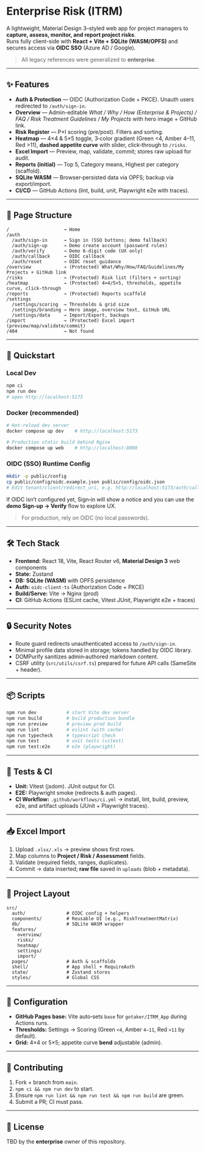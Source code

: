 # Enterprise Risk (ITRM)

A lightweight, Material Design 3–styled web app for project managers to **capture, assess, monitor, and report project risks**.  
Runs fully client-side with **React + Vite + SQLite (WASM/OPFS)** and secures access via **OIDC SSO** (Azure AD / Google).

> All legacy references were generalized to **enterprise**.

---

## ✨ Features

- **Auth & Protection** — OIDC (Authorization Code + PKCE). Unauth users redirected to `/auth/sign-in`.
- **Overview** — Admin-editable _What / Why / How (Enterprise & Projects) / FAQ / Risk Treatment Guidelines / My Projects_ with hero image + GitHub link.
- **Risk Register** — P×I scoring (pre/post). Filters and sorting.
- **Heatmap** — 4×4 & 5×5 toggle, 3‑color gradient (Green <4, Amber 4–11, Red >11), **dashed appetite curve** with slider, click‑through to `/risks`.
- **Excel Import** — Preview, map, validate, commit; stores raw upload for audit.
- **Reports (initial)** — Top 5, Category means, Highest per category (scaffold).
- **SQLite WASM** — Browser‑persisted data via OPFS; backup via export/import.
- **CI/CD** — GitHub Actions (lint, build, unit, Playwright e2e with traces).

---

## 🧭 Page Structure

```
/                    → Home
/auth
  /auth/sign-in      → Sign in (SSO buttons; demo fallback)
  /auth/sign-up      → Demo create account (password rules)
  /auth/verify       → Demo 6-digit code (UX only)
  /auth/callback     → OIDC callback
  /auth/reset        → OIDC reset guidance
/overview            → (Protected) What/Why/How/FAQ/Guidelines/My Projects + GitHub link
/risks               → (Protected) Risk list (filters + sorting)
/heatmap             → (Protected) 4×4/5×5, thresholds, appetite curve, click-through
/reports             → (Protected) Reports scaffold
/settings
  /settings/scoring  → Thresholds & grid size
  /settings/branding → Hero image, overview text, GitHub URL
  /settings/data     → Import/Export, backups
/import              → (Protected) Excel import (preview/map/validate/commit)
/404                 → Not found
```

---

## 🚀 Quickstart

### Local Dev
```bash
npm ci
npm run dev
# open http://localhost:5173
```

### Docker (recommended)
```bash
# Hot-reload dev server
docker compose up dev    # http://localhost:5173

# Production static build behind Nginx
docker compose up web    # http://localhost:8080
```

### OIDC (SSO) Runtime Config
```bash
mkdir -p public/config
cp public/config/oidc.example.json public/config/oidc.json
# Edit tenant/client/redirect_uri, e.g. http://localhost:5173/auth/callback
```
If OIDC isn’t configured yet, Sign‑in will show a notice and you can use the **demo Sign‑up → Verify** flow to explore UX.  
> For production, rely on OIDC (no local passwords).

---

## 🛠️ Tech Stack

- **Frontend:** React 18, Vite, React Router v6, **Material Design 3** web components
- **State:** Zustand
- **DB:** **SQLite (WASM)** with OPFS persistence
- **Auth:** `oidc-client-ts` (Authorization Code + PKCE)
- **Build/Serve:** Vite → Nginx (prod)
- **CI:** GitHub Actions (ESLint cache, Vitest JUnit, Playwright e2e + traces)

---

## 🔒 Security Notes

- Route guard redirects unauthenticated access to `/auth/sign-in`.
- Minimal profile data stored in storage; tokens handled by OIDC library.
- DOMPurify sanitizes admin‑authored markdown content.
- CSRF utility (`src/utils/csrf.ts`) prepared for future API calls (SameSite + header).

---

## 📦 Scripts

```bash
npm run dev           # start Vite dev server
npm run build         # build production bundle
npm run preview       # preview prod build
npm run lint          # eslint (with cache)
npm run typecheck     # typescript check
npm run test          # unit tests (vitest)
npm run test:e2e      # e2e (playwright)
```

---

## 🧪 Tests & CI

- **Unit:** Vitest (jsdom). JUnit output for CI.
- **E2E:** Playwright smoke (redirects & auth pages).
- **CI Workflow:** `.github/workflows/ci.yml` → install, lint, build, preview, e2e, and artifact uploads (JUnit + Playwright traces).

---

## 📥 Excel Import

1. Upload `.xlsx/.xls` → preview shows first rows.  
2. Map columns to **Project / Risk / Assessment** fields.  
3. Validate (required fields, ranges, duplicates).  
4. Commit → data inserted; **raw file** saved in `uploads` (blob + metadata).

---

## 📁 Project Layout

```
src/
  auth/               # OIDC config + helpers
  components/         # Reusable UI (e.g., RiskTreatmentMatrix)
  db/                 # SQLite WASM wrapper
  features/
    overview/
    risks/
    heatmap/
    settings/
    import/
  pages/              # Auth & scaffolds
  shell/              # App shell + RequireAuth
  state/              # Zustand stores
  styles/             # Global CSS
```

---

## 🧩 Configuration

- **GitHub Pages base:** Vite auto‑sets `base` for `gotaker/ITRM_App` during Actions runs.
- **Thresholds:** Settings → Scoring (Green `<4`, Amber `4–11`, Red `>11` by default).
- **Grid:** 4×4 or 5×5; appetite curve **bend** adjustable (admin).

---

## 🙌 Contributing

1. Fork + branch from `main`.  
2. `npm ci && npm run dev` to start.  
3. Ensure `npm run lint && npm run test && npm run build` are green.  
4. Submit a PR; CI must pass.

---

## 📄 License

TBD by the **enterprise** owner of this repository.
